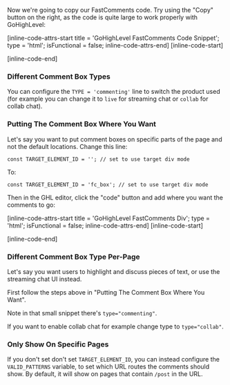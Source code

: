 Now we're going to copy our FastComments code. Try using the "Copy" button on the right, as the code is quite large to work properly
with GoHighLevel:

[inline-code-attrs-start title = 'GoHighLevel FastComments Code Snippet'; type = 'html'; isFunctional = false; inline-code-attrs-end]
[inline-code-start]
<script>
    (function () {
        const tenantId = 'demo';
        const VALID_PATTERNS = ['/post']; // only show on these pages. This is ignored if you set TARGET_ELEMENT_ID.
        const TYPE = 'commenting'; // set to one of: commenting, live, collab. You can also configure this per-page.
        const TARGET_ELEMENT_ID = ''; // you can set this to add the widget to a specific area of the page by adding a separate HTML element with a div
        const SCRIPT_ID = 'fastcomments-embed'; // don't change this

        function getType() {
            if (TARGET_ELEMENT_ID) {
                const container = document.getElementById(TARGET_ELEMENT_ID);
                if (container) {
                    return container.getAttribute('type');
                } else {
                    console.log('FastComments: Type not available yet.');
                    return null;
                }
            }
            return TYPE;
        }

        function getConstructor() {
            const type = getType();
            if (!type) {
                return null;
            }
            if (type === 'commenting') {
                return window.FastCommentsUI;
            }
            if (type === 'live') {
                return window.FastCommentsLiveChat;
            }
            if (type === 'collab') {
                return window.FastCommentsCollabChat;
            }
        }

        function getScript() {
            const type = getType();
            if (type === 'commenting') {
                return 'https://cdn.fastcomments.com/js/embed-v2.min.js';
            }
            if (type === 'live') {
                return 'https://cdn.fastcomments.com/js/embed-live-chat.min.js';
            }
            if (type === 'collab') {
                return 'https://cdn.fastcomments.com/js/embed-collab-chat.min.js';
            }
        }

        function getContainer() {
            let container;
            if (TARGET_ELEMENT_ID) {
                container = document.getElementById(TARGET_ELEMENT_ID);
                if (container && container.getAttribute('type') === 'collab') {
                    container = getContentContainer(); // instead we'll target the page content!
                }
            } else {
                container = getContentContainer();
            }
            return container;
        }

        // Function to ensure script is loaded
        function ensureScriptLoaded() {
            return new Promise(async (resolve) => {
                // Check if script tag already exists
                let scriptTag = document.getElementById(SCRIPT_ID);

                if (!scriptTag) {
                    await new Promise((resolve) => {
                        const interval = setInterval(() => {
                            if (!getType()) {
                                return; // wait
                            }
                            // wait for this so we can accurately determine what script/constructor to fetch
                            const container = getContentContainer();
                            if (container) {
                                resolve();
                                clearInterval(interval);
                            }
                        }, 100);
                    });
                    console.log('FastComments: Script tag not found, adding dynamically...');
                    scriptTag = document.createElement('script');
                    scriptTag.id = SCRIPT_ID;
                    scriptTag.src = getScript();
                    scriptTag.async = true;

                    scriptTag.onload = () => {
                        console.log('FastComments: Script loaded successfully', scriptTag.src);
                        resolve();
                    };

                    scriptTag.onerror = () => {
                        console.error('FastComments: Failed to load script', scriptTag.src);
                        resolve(); // Resolve anyway to prevent hanging
                    };

                    document.head.appendChild(scriptTag);
                } else if (getConstructor()) {
                    // Script tag exists and is already loaded
                    console.log('FastComments: Script already loaded');
                    resolve();
                } else {
                    // Script tag exists but not ready yet
                    console.log('FastComments: Waiting for script to initialize...');
                    scriptTag.addEventListener('load', () => {
                        resolve();
                    });

                    // Fallback in case the script is already loading
                    const checkInterval = setInterval(() => {
                        if (getConstructor(getContainer())) {
                            clearInterval(checkInterval);
                            resolve();
                        }
                    }, 100);

                    // Timeout after 10 seconds
                    setTimeout(() => {
                        clearInterval(checkInterval);
                        console.warn('FastComments: Script load timeout');
                        resolve();
                    }, 10000);
                }
            });
        }

        // History API modifications for SPA support
        const oldPushState = history.pushState;
        history.pushState = function pushState() {
            const ret = oldPushState.apply(this, arguments);
            window.dispatchEvent(new Event('pushstate'));
            window.dispatchEvent(new Event('locationchange'));
            return ret;
        };

        const oldReplaceState = history.replaceState;
        history.replaceState = function replaceState() {
            const ret = oldReplaceState.apply(this, arguments);
            window.dispatchEvent(new Event('replacestate'));
            window.dispatchEvent(new Event('locationchange'));
            return ret;
        };

        window.addEventListener('popstate', () => {
            window.dispatchEvent(new Event('locationchange'));
        });

        function getContentContainer() {
            let container = null;
            // Try to find container with multiple selectors
            container = document.querySelector('#post-body');
            if (!container) {
                container = document.querySelector('#content-container #content-container #post-description');
            }
            if (!container) {
                container = document.querySelector('#post-description');
            }
            if (!container) {
                container = document.querySelector('#content-container');
            }
            if (!container) {
                container = document.querySelector('.post-description'); // mobile
            }
            return container;
        }

        let lastInstance;
        let currentUrlId;

        // Main render function
        async function render() {
            let rendered = false;

            // Ensure script is loaded before proceeding
            await ensureScriptLoaded();

            // Look for the target element with specific ID
            let container = getContainer();

            function tryNext() {
                if (rendered) {
                    return;
                }

                // Check if we should render on this page
                if (!TARGET_ELEMENT_ID && !VALID_PATTERNS.some(function (pattern) {
                    return window.location.pathname.includes(pattern);
                })) {
                    console.log('FastComments: Not set to load on this page. Waiting.');
                    setTimeout(tryNext, 1000);
                    return;
                }

                container = getContainer(); // important to re-fetch

                if (container) {
                    // Double-check if available
                    if (!getConstructor()) {
                        console.log('FastComments: not ready, waiting...');
                        setTimeout(tryNext, 300);
                        return;
                    }
                    console.log('FastComments: Target element found, initializing...');

                    // Get urlId attribute
                    const urlIdAttr = container.getAttribute('urlid');

                    // Check if we need to re-render (urlId changed or first render)
                    if (currentUrlId !== urlIdAttr || !lastInstance) {
                        currentUrlId = urlIdAttr;

                        // Destroy previous instance if exists
                        if (lastInstance) {
                            lastInstance.destroy();
                            // Clear the container content
                            container.innerHTML = '';
                        }

                        // Prepare config
                        const config = {
                            tenantId,
                            showLiveRightAway: true
                        };

                        // Only add urlId to config if it's not "auto"
                        if (urlIdAttr && urlIdAttr !== 'auto') {
                            config.urlId = urlIdAttr;
                            console.log('FastComments: Using urlId:', urlIdAttr);
                        } else {
                            console.log('FastComments: Using auto URL determination');
                        }

                        // Initialize FastComments
                        lastInstance = getConstructor()(container, config);
                        rendered = true;
                    } else {
                        console.log('FastComments: Already rendered with same urlId');
                        rendered = true;
                    }

                    // Monitor if container gets removed or urlId changes
                    const interval = setInterval(function () {
                        const currentContainer = getContainer();
                        if (!currentContainer) {
                            console.log('FastComments: Container removed, will retry...');
                            rendered = false;
                            currentUrlId = null;
                            tryNext();
                            clearInterval(interval);
                        } else {
                            if (getType() === 'collab' && (!getContentContainer() || !getContentContainer().classList.contains('fastcomments-collab-chat-container'))) {
                                console.log('FastComments: collab chat removed!');
                                container = null; // collab chat was removed
                                rendered = false;
                                tryNext();
                                clearInterval(interval);
                            }
                            const newUrlId = currentContainer.getAttribute('urlid');
                            if (newUrlId !== currentUrlId) {
                                console.log('FastComments: urlId changed, re-rendering...');
                                rendered = false;
                                tryNext();
                                clearInterval(interval);
                            }
                        }
                    }, 1000);
                } else {
                    console.log('FastComments: Target element not found, waiting...');
                    setTimeout(tryNext, 300);
                }
            }

            tryNext();
        }

        // Initial render
        render();

        // Re-render on location change
        window.addEventListener('locationchange', function () {
            console.log('FastComments: Location changed, updating...');
            render();
        });
    })();
</script>
[inline-code-end]

### Different Comment Box Types

You can configure the `TYPE = 'commenting'` line to switch the product used (for example you can change it to `live` for streaming chat or `collab` for collab chat).

### Putting The Comment Box Where You Want

Let's say you want to put comment boxes on specific parts of the page and not the default locations.
Change this line:

    const TARGET_ELEMENT_ID = ''; // set to use target div mode

To:

    const TARGET_ELEMENT_ID = 'fc_box'; // set to use target div mode

Then in the GHL editor, click the "code" button and add where you want the comments to go:

[inline-code-attrs-start title = 'GoHighLevel FastComments Div'; type = 'html'; isFunctional = false; inline-code-attrs-end]
[inline-code-start]
<div
  id="fc_box"
  type="commenting"
  urlid="curiouser-notcheating-whatischeating"
></div>
[inline-code-end]

### Different Comment Box Type Per-Page

Let's say you want users to highlight and discuss pieces of text, or use the streaming chat UI instead.

First follow the steps above in "Putting The Comment Box Where You Want".

Note in that small snippet there's `type="commenting"`.

If you want to enable collab chat for example change type to `type="collab"`.

### Only Show On Specific Pages

If you don't set don't set `TARGET_ELEMENT_ID`, you can instead configure the `VALID_PATTERNS` variable, to set which URL routes the comments should show. By default, it will show
on pages that contain `/post` in the URL.
